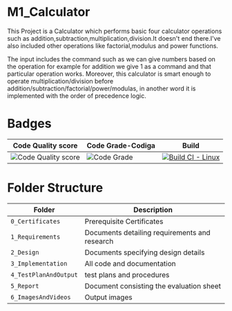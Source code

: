 # M1_Calculator

This Project is a Calculator which performs basic four calculator operations such as addition,subtraction,multiplication,division.It doesn't end there.I've also included other operations like factorial,modulus and power functions.

The input includes the command such as we can give numbers based on the operation for example for addition we give 1 as a command and that particular operation works. Moreover, this calculator is smart enough to operate multiplication/division before addition/subtraction/factorial/power/modulas, in another word it is implemented with the order of precedence logic.

# Badges

|Code Quality score|Code Grade-Codiga|Build|
|------|----|-|
|![Code Quality score](https://api.codiga.io/project/32511/score/svg)|![Code Grade](https://api.codiga.io/project/32511/status/svg)|[![Build CI - Linux](https://github.com/Gnanesh45/M1_Calculator/actions/workflows/c-cpp.yml/badge.svg)](https://github.com/Gnanesh45/M1_Calculator/actions/workflows/c-cpp.yml)|


# Folder Structure
Folder             | Description
-------------------| -----------------------------------------
`0_Certificates`   |Prerequisite Certificates
`1_Requirements`   | Documents detailing requirements and research
`2_Design`         | Documents specifying design details
`3_Implementation` | All code and documentation
`4_TestPlanAndOutput`      |test plans and procedures
`5_Report`         |Document consisting the evaluation sheet
`6_ImagesAndVideos`  | Output images 
